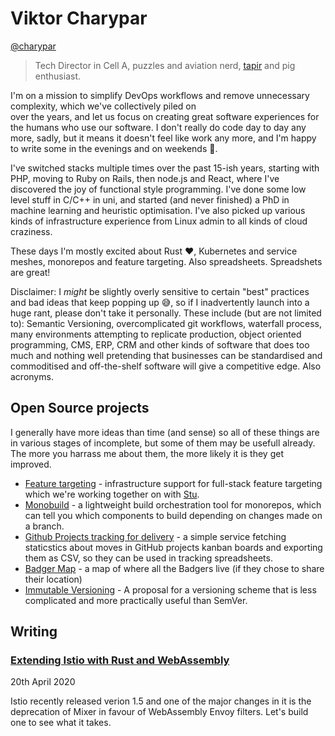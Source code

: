 # Viktor Charypar

[@charypar](https://twitter.com/charypar)

> Tech Director in Cell A, puzzles and aviation nerd, [tapir](https://www.bioexpedition.com/tapir/) and pig enthusiast.

I'm on a mission to simplify DevOps workflows and remove unnecessary complexity, which we've collectively piled on  
over the years, and let us focus on creating great software experiences for the humans who use our software. I don't
really do code day to day any more, sadly, but it means it doesn't feel like work any more, and I'm happy to write
some in the evenings and on weekends 🎉.

I've switched stacks multiple times over the past 15-ish years, starting with PHP, moving to Ruby on Rails, then
node.js and React, where I've discovered the joy of functional style programming. I've done some low level stuff in C/C++ in uni, and started (and never finished) a PhD in machine learning and heuristic optimisation. I've also picked
up various kinds of infrastructure experience from Linux admin to all kinds of cloud craziness.

These days I'm mostly excited about Rust ❤️, Kubernetes and service meshes, monorepos and feature targeting. Also spreadsheets.
Spreadshets are great!

Disclaimer: I _might_ be slightly overly sensitive to certain "best" practices and bad ideas that keep popping
up 😅, so if I inadvertently launch into a huge rant, please don't take it personally. These include (but are not
limited to): Semantic Versioning, overcomplicated git workflows, waterfall process, many environments attempting
to replicate production, object oriented programming, CMS, ERP, CRM and other kinds of software that does too much and
nothing well pretending that businesses can be standardised and commoditised and off-the-shelf software will give a
competitive edge. Also acronyms.

## Open Source projects

I generally have more ideas than time (and sense) so all of these things are in various stages of incomplete,
but some of them may be usefull already. The more you harrass me about them, the more likely it is they get improved.

- [Feature targeting](https://github.com/redbadger/feature-targeting) - infrastructure support for full-stack feature targeting which we're working together on with [Stu](../stuartharris).
- [Monobuild](https://github.com/charypar/monobuild) - a lightweight build orchestration tool for monorepos, which can tell you which components to build depending on changes made on a branch.
- [Github Projects tracking for delivery](https://github.com/charypar/github-projects-reporting) - a simple service fetching staticstics about moves in GitHub projects kanban boards and exporting them as CSV, so they can be used in tracking spreadsheets.
- [Badger Map](https://github.com/redbadger/badger-map) - a map of where all the Badgers live (if they chose to share their location)
- [Immutable Versioning](https://imver.github.io/) - A proposal for a versioning scheme that is less complicated and more practically useful than SemVer.

## Writing

### [Extending Istio with Rust and WebAssembly](proxy-wasm-1)

20th April 2020

Istio recently released verion 1.5 and one of the major changes in it is the deprecation of Mixer in
favour of WebAssembly Envoy filters. Let's build one to see what it takes.
